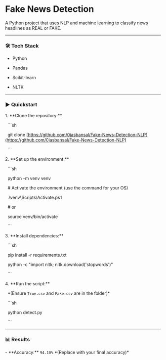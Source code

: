 # Fake News Detection



A Python project that uses NLP and machine learning to classify news headlines as REAL or FAKE.



---



### 🛠️ Tech Stack

- Python

- Pandas

- Scikit-learn

- NLTK



---



### ▶️ Quickstart



1\.  \*\*Clone the repository:\*\*

&nbsp;   ```sh

&nbsp;   git clone [https://github.com/0jasbansal/Fake-News-Detection-NLP](https://github.com/0jasbansal/Fake-News-Detection-NLP)

&nbsp;   ```



2\.  \*\*Set up the environment:\*\*

&nbsp;   ```sh

&nbsp;   python -m venv venv

&nbsp;   # Activate the environment (use the command for your OS)

&nbsp;   .\\venv\\Scripts\\Activate.ps1

&nbsp;   # or

&nbsp;   source venv/bin/activate

&nbsp;   ```



3\.  \*\*Install dependencies:\*\*

&nbsp;   ```sh

&nbsp;   pip install -r requirements.txt

&nbsp;   python -c "import nltk; nltk.download('stopwords')"

&nbsp;   ```



4\.  \*\*Run the script:\*\*

&nbsp;   \*(Ensure `True.csv` and `Fake.csv` are in the folder)\*

&nbsp;   ```sh

&nbsp;   python detect.py

&nbsp;   ```



---



### 📊 Results

\- \*\*Accuracy:\*\* `94.10%` \*(Replace with your final accuracy)\*
